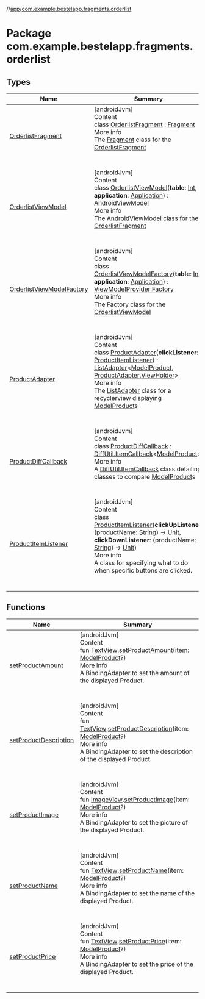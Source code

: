 //[app](../index.md)/[com.example.bestelapp.fragments.orderlist](index.md)



# Package com.example.bestelapp.fragments.orderlist  


## Types  
  
|  Name|  Summary| 
|---|---|
| <a name="com.example.bestelapp.fragments.orderlist/OrderlistFragment///PointingToDeclaration/"></a>[OrderlistFragment](-orderlist-fragment/index.md)| <a name="com.example.bestelapp.fragments.orderlist/OrderlistFragment///PointingToDeclaration/"></a>[androidJvm]  <br>Content  <br>class [OrderlistFragment](-orderlist-fragment/index.md) : [Fragment](https://developer.android.com/reference/kotlin/androidx/fragment/app/Fragment.html)  <br>More info  <br>The [Fragment](https://developer.android.com/reference/kotlin/androidx/fragment/app/Fragment.html) class for the [OrderlistFragment](-orderlist-fragment/index.md)  <br><br><br>
| <a name="com.example.bestelapp.fragments.orderlist/OrderlistViewModel///PointingToDeclaration/"></a>[OrderlistViewModel](-orderlist-view-model/index.md)| <a name="com.example.bestelapp.fragments.orderlist/OrderlistViewModel///PointingToDeclaration/"></a>[androidJvm]  <br>Content  <br>class [OrderlistViewModel](-orderlist-view-model/index.md)(**table**: [Int](https://kotlinlang.org/api/latest/jvm/stdlib/kotlin/-int/index.html), **application**: [Application](https://developer.android.com/reference/kotlin/android/app/Application.html)) : [AndroidViewModel](https://developer.android.com/reference/kotlin/androidx/lifecycle/AndroidViewModel.html)  <br>More info  <br>The [AndroidViewModel](https://developer.android.com/reference/kotlin/androidx/lifecycle/AndroidViewModel.html) class for the [OrderlistFragment](-orderlist-fragment/index.md)  <br><br><br>
| <a name="com.example.bestelapp.fragments.orderlist/OrderlistViewModelFactory///PointingToDeclaration/"></a>[OrderlistViewModelFactory](-orderlist-view-model-factory/index.md)| <a name="com.example.bestelapp.fragments.orderlist/OrderlistViewModelFactory///PointingToDeclaration/"></a>[androidJvm]  <br>Content  <br>class [OrderlistViewModelFactory](-orderlist-view-model-factory/index.md)(**table**: [Int](https://kotlinlang.org/api/latest/jvm/stdlib/kotlin/-int/index.html), **application**: [Application](https://developer.android.com/reference/kotlin/android/app/Application.html)) : [ViewModelProvider.Factory](https://developer.android.com/reference/kotlin/androidx/lifecycle/ViewModelProvider.Factory.html)  <br>More info  <br>The Factory class for the [OrderlistViewModel](-orderlist-view-model/index.md)  <br><br><br>
| <a name="com.example.bestelapp.fragments.orderlist/ProductAdapter///PointingToDeclaration/"></a>[ProductAdapter](-product-adapter/index.md)| <a name="com.example.bestelapp.fragments.orderlist/ProductAdapter///PointingToDeclaration/"></a>[androidJvm]  <br>Content  <br>class [ProductAdapter](-product-adapter/index.md)(**clickListener**: [ProductItemListener](-product-item-listener/index.md)) : [ListAdapter](https://developer.android.com/reference/kotlin/androidx/recyclerview/widget/ListAdapter.html)<[ModelProduct](../com.example.bestelapp.data.product/-model-product/index.md), [ProductAdapter.ViewHolder](-product-adapter/-view-holder/index.md)>   <br>More info  <br>The [ListAdapter](https://developer.android.com/reference/kotlin/androidx/recyclerview/widget/ListAdapter.html) class for a recyclerview displaying [ModelProduct](../com.example.bestelapp.data.product/-model-product/index.md)s  <br><br><br>
| <a name="com.example.bestelapp.fragments.orderlist/ProductDiffCallback///PointingToDeclaration/"></a>[ProductDiffCallback](-product-diff-callback/index.md)| <a name="com.example.bestelapp.fragments.orderlist/ProductDiffCallback///PointingToDeclaration/"></a>[androidJvm]  <br>Content  <br>class [ProductDiffCallback](-product-diff-callback/index.md) : [DiffUtil.ItemCallback](https://developer.android.com/reference/kotlin/androidx/recyclerview/widget/DiffUtil.ItemCallback.html)<[ModelProduct](../com.example.bestelapp.data.product/-model-product/index.md)>   <br>More info  <br>A [DiffUtil.ItemCallback](https://developer.android.com/reference/kotlin/androidx/recyclerview/widget/DiffUtil.ItemCallback.html) class detailing classes to compare [ModelProduct](../com.example.bestelapp.data.product/-model-product/index.md)s  <br><br><br>
| <a name="com.example.bestelapp.fragments.orderlist/ProductItemListener///PointingToDeclaration/"></a>[ProductItemListener](-product-item-listener/index.md)| <a name="com.example.bestelapp.fragments.orderlist/ProductItemListener///PointingToDeclaration/"></a>[androidJvm]  <br>Content  <br>class [ProductItemListener](-product-item-listener/index.md)(**clickUpListener**: (productName: [String](https://kotlinlang.org/api/latest/jvm/stdlib/kotlin/-string/index.html)) -> [Unit](https://kotlinlang.org/api/latest/jvm/stdlib/kotlin/-unit/index.html), **clickDownListener**: (productName: [String](https://kotlinlang.org/api/latest/jvm/stdlib/kotlin/-string/index.html)) -> [Unit](https://kotlinlang.org/api/latest/jvm/stdlib/kotlin/-unit/index.html))  <br>More info  <br>A class for specifying what to do when specific buttons are clicked.  <br><br><br>


## Functions  
  
|  Name|  Summary| 
|---|---|
| <a name="com.example.bestelapp.fragments.orderlist//setProductAmount/android.widget.TextView#com.example.bestelapp.data.product.ModelProduct?/PointingToDeclaration/"></a>[setProductAmount](set-product-amount.md)| <a name="com.example.bestelapp.fragments.orderlist//setProductAmount/android.widget.TextView#com.example.bestelapp.data.product.ModelProduct?/PointingToDeclaration/"></a>[androidJvm]  <br>Content  <br>fun [TextView](https://developer.android.com/reference/kotlin/android/widget/TextView.html).[setProductAmount](set-product-amount.md)(item: [ModelProduct](../com.example.bestelapp.data.product/-model-product/index.md)?)  <br>More info  <br>A BindingAdapter to set the amount of the displayed Product.  <br><br><br>
| <a name="com.example.bestelapp.fragments.orderlist//setProductDescription/android.widget.TextView#com.example.bestelapp.data.product.ModelProduct?/PointingToDeclaration/"></a>[setProductDescription](set-product-description.md)| <a name="com.example.bestelapp.fragments.orderlist//setProductDescription/android.widget.TextView#com.example.bestelapp.data.product.ModelProduct?/PointingToDeclaration/"></a>[androidJvm]  <br>Content  <br>fun [TextView](https://developer.android.com/reference/kotlin/android/widget/TextView.html).[setProductDescription](set-product-description.md)(item: [ModelProduct](../com.example.bestelapp.data.product/-model-product/index.md)?)  <br>More info  <br>A BindingAdapter to set the description of the displayed Product.  <br><br><br>
| <a name="com.example.bestelapp.fragments.orderlist//setProductImage/android.widget.ImageView#com.example.bestelapp.data.product.ModelProduct?/PointingToDeclaration/"></a>[setProductImage](set-product-image.md)| <a name="com.example.bestelapp.fragments.orderlist//setProductImage/android.widget.ImageView#com.example.bestelapp.data.product.ModelProduct?/PointingToDeclaration/"></a>[androidJvm]  <br>Content  <br>fun [ImageView](https://developer.android.com/reference/kotlin/android/widget/ImageView.html).[setProductImage](set-product-image.md)(item: [ModelProduct](../com.example.bestelapp.data.product/-model-product/index.md)?)  <br>More info  <br>A BindingAdapter to set the picture of the displayed Product.  <br><br><br>
| <a name="com.example.bestelapp.fragments.orderlist//setProductName/android.widget.TextView#com.example.bestelapp.data.product.ModelProduct?/PointingToDeclaration/"></a>[setProductName](set-product-name.md)| <a name="com.example.bestelapp.fragments.orderlist//setProductName/android.widget.TextView#com.example.bestelapp.data.product.ModelProduct?/PointingToDeclaration/"></a>[androidJvm]  <br>Content  <br>fun [TextView](https://developer.android.com/reference/kotlin/android/widget/TextView.html).[setProductName](set-product-name.md)(item: [ModelProduct](../com.example.bestelapp.data.product/-model-product/index.md)?)  <br>More info  <br>A BindingAdapter to set the name of the displayed Product.  <br><br><br>
| <a name="com.example.bestelapp.fragments.orderlist//setProductPrice/android.widget.TextView#com.example.bestelapp.data.product.ModelProduct?/PointingToDeclaration/"></a>[setProductPrice](set-product-price.md)| <a name="com.example.bestelapp.fragments.orderlist//setProductPrice/android.widget.TextView#com.example.bestelapp.data.product.ModelProduct?/PointingToDeclaration/"></a>[androidJvm]  <br>Content  <br>fun [TextView](https://developer.android.com/reference/kotlin/android/widget/TextView.html).[setProductPrice](set-product-price.md)(item: [ModelProduct](../com.example.bestelapp.data.product/-model-product/index.md)?)  <br>More info  <br>A BindingAdapter to set the price of the displayed Product.  <br><br><br>

